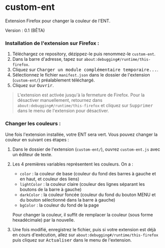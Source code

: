 # custom-ent
Extension Firefox pour changer la couleur de l'ENT.

Version : 0.1 (BÊTA)

### Installation de l'extension sur Firefox :
1. Téléchargez ce repository, dézippez-le puis renommez-le `custom-ent`.
2. Dans la barre d'adresse, tapez sur `about:debugging#/runtime/this-firefox`.
3. Cliquez sur <kbd>Charger un module complémentaire temporaire...</kbd>.
4. Sélectionnez le fichier `manifest.json` dans le dossier de l'extension (`custom-ent/`) préalablement téléchargé.
5. Cliquez sur <kbd>Ouvrir</kbd>.

> L'extension est activée jusqu'à la fermeture de Firefox. Pour la désactiver manuellement, retournez dans `about:debugging#/runtime/this-firefox` et cliquez sur <kbd>Supprimer</kbd> dans le menu de l'extension pour désactiver.

### Changer les couleurs :

Une fois l'extension installée, votre ENT sera vert. Vous pouvez changer la couleur en suivant ces étapes :
1. Dans le dossier de l'extension (`custom-ent/`), ouvrez `custom-ent.js` avec un éditeur de texte.
2. Les 4 premières variables représentent les couleurs. On a :
    - `color` : la couleur de base (couleur du fond des barres à gauche et en haut, et couleur des liens)
    - `lightColor` : la couleur claire (couleur des lignes séparant les boutons de la barre à gauche)
    - `darkColor` : la couleur foncée (couleur du fond du bouton MENU et du bouton sélectionné dans la barre à gauche)
    - `bgColor` : la couleur du fond de la page

    Pour changer la couleur, il suffit de remplacer la couleur (sous forme hexadécimale) par la nouvelle.
3. Une fois modifié, enregistrez le fichier, puis si votre extension est déjà en cours d'exécution, allez sur `about:debugging#/runtime/this-firefox` puis cliquez sur <kbd>Actualiser</kbd> dans le menu de l'extension.
